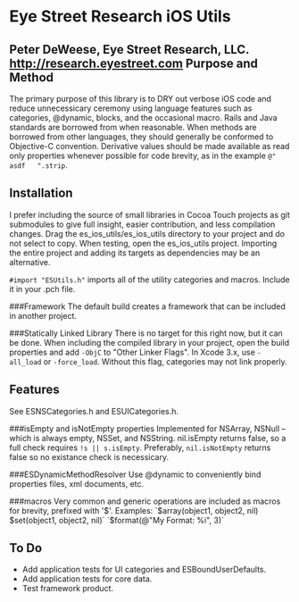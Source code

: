 Eye Street Research iOS Utils
=============================
Peter DeWeese, Eye Street Research, LLC. http://research.eyestreet.com
Purpose and Method
------------------------
The primary purpose of this library is to DRY out verbose iOS code and reduce unnecessicary ceremony using language features such as categories, @dynamic, blocks, and the occasional macro.  Rails and Java standards are borrowed from when reasonable.  When methods are borrowed from other languages, they should generally be conformed to Objective-C convention.  Derivative values should be made available as read only properties whenever possible for code brevity, as in the example `@" asdf   ".strip`.

Installation
------------
I prefer including the source of small libraries in Cocoa Touch projects as git submodules to give full insight, easier contribution, and less compilation changes.  Drag the es_ios_utils/es_ios_utils directory to your project and do not select to copy.  When testing, open the es_ios_utils project.  Importing the entire project and adding its targets as dependencies may be an alternative.

`#import "ESUtils.h"` imports all of the utility categories and macros.  Include it in your .pch file.

###Framework
The default build creates a framework that can be included in another project.

###Statically Linked Library
There is no target for this right now, but it can be done.  When including the compiled library in your project, open the build properties and add `-ObjC` to "Other Linker Flags".  In Xcode 3.x, use `-all_load` or `-force_load`.  Without this flag, categories may not link properly.

Features
-----------
See ESNSCategories.h and ESUICategories.h.

###isEmpty and isNotEmpty properties
Implemented for NSArray, NSNull – which is always empty, NSSet, and NSString.  nil.isEmpty returns false, so a full check requires `!s || s.isEmpty`. Preferably, `nil.isNotEmpty` returns false so no existance check is necessicary.

###ESDynamicMethodResolver
Use @dynamic to conveniently bind properties files, xml documents, etc.

###macros
Very common and generic operations are included as macros for brevity, prefixed with '$'.  Examples:
`$array(object1, object2, nil)`
`$set(object1, object2, nil)`
`$format(@"My Format: %i", 3)`

To Do
---------
* Add application tests for UI categories and ESBoundUserDefaults.
* Add application tests for core data.
* Test framework product.
